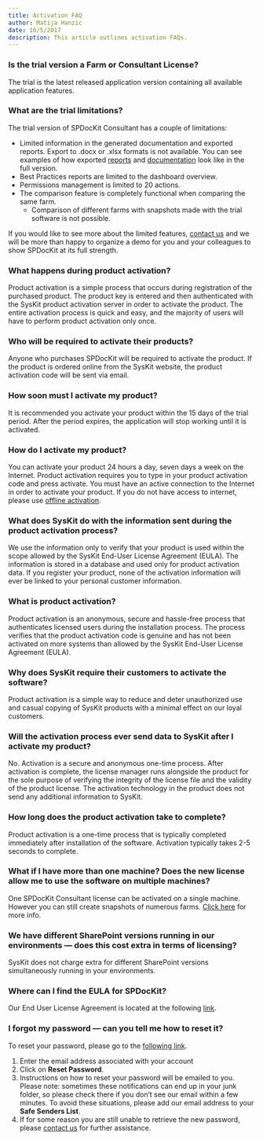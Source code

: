 ```yaml
---  
title: Activation FAQ
author: Matija Hanzic  
date: 16/5/2017  
description: This article outlines activation FAQs.
--- 
```

### Is the trial version a Farm or Consultant License?
The trial is the latest released application version containing all available application features.

### What are the trial limitations?
The trial version of SPDocKit Consultant has a couple of limitations:
* Limited information in the generated documentation and exported reports. Export to .docx or .xlsx formats is not available. You can see examples of how exported [reports](https://www.syskit.com/products/spdockit/resources/reports/) and [documentation](https://www.syskit.com/products/spdockit/resources/documentation-examples/) look like in the full version.
* Best Practices reports are limited to the dashboard overview.
* Permissions management is limited to 20 actions.
* The comparison feature is completely functional when comparing the same farm.
    * Comparison of different farms with snapshots made with the trial software is not possible.

If you would like to see more about the limited features, [contact us](https://www.syskit.com/products/spdockit/support/contact-us/) and we will be more than happy to organize a demo for you and your colleagues to show SPDocKit at its full strength.

### What happens during product activation?

Product activation is a simple process that occurs during registration of the purchased product. The product key is entered and then authenticated with the SysKit product activation server in order to activate the product. The entire activation process is quick and easy, and the majority of users will have to perform product activation only once.

### Who will be required to activate their products?

Anyone who purchases SPDocKit will be required to activate the product. If the product is ordered online from the SysKit website, the product activation code will be sent via email.

### How soon must I activate my product?

It is recommended you activate your product within the 15 days of the trial period. After the period expires, the application will stop working until it is activated.


### How do I activate my product?

You can activate your product 24 hours a day, seven days a week on the Internet. Product activation requires you to type in your product activation code and press activate. You must have an active connection to the Internet in order to activate your product.
If you do not have access to internet, please use [offline activation](#internal/activation/offline-activation).

### What does SysKit do with the information sent during the product activation process?

We use the information only to verify that your product is used within the scope allowed by the SysKit End-User License Agreement (EULA). The information is stored in a database and used only for product activation data. If you register your product, none of the activation information will ever be linked to your personal customer information.

### What is product activation?

Product activation is an anonymous, secure and hassle-free process that authenticates licensed users during the installation process. The process verifies that the product activation code is genuine and has not been activated on more systems than allowed by the SysKit End-User License Agreement (EULA).

### Why does SysKit  require their customers to activate the software?

Product activation is a simple way to reduce and deter unauthorized use and casual copying of SysKit products with a minimal effect on our loyal customers.

### Will the activation process ever send data to SysKit after I activate my product?

No. Activation is a secure and anonymous one-time process. After activation is complete, the license manager runs alongside the product for the sole purpose of verifying the integrity of the license file and the validity of the product license. The activation technology in the product does not send any additional information to SysKit. 

### How long does the product activation take to complete?

Product activation is a one-time process that is typically completed immediately after installation of the software. Activation typically takes 2-5 seconds to complete.

### What if I have more than one machine? Does the new license allow me to use the software on multiple machines?

One SPDocKit Consultant license can be activated on a single machine. However you can still create snapshots of numerous farms. [Click here]() for more info.  

### We have different SharePoint versions running in our environments — does this cost extra in terms of licensing?

SysKit does not charge extra for different SharePoint versions simultaneously running in your environments.

### Where can I find the EULA for SPDocKit?
Our End User License Agreement is located at the following [link](https://www.syskit.com/eula/).

### I forgot my password — can you tell me how to reset it?
To reset your password, please go to the [following link](https://my.syskit.com/ForgotPassword.aspx).
1. Enter the email address associated with your account
1. Click on __Reset Password__.
1. Instructions on how to reset your password will be emailed to you. Please note: sometimes these notifications can end up in your junk folder, so please check there if you don’t see our email within a few minutes. To avoid these situations, please add our email address to your __Safe Senders List__.
1. If for some reason you are still unable to retrieve the new password, please [contact us](https://www.syskit.com/company/contact-us/)  for further assistance.

